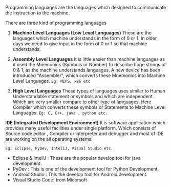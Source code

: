 Programming languages are the languages which designed to communicate the instruction to the machine.

There are three kind of programming languages

1. **Machine Level Languages (Low Level Languages)**
	These are the languages which machine understands in the form of 0 or 1. In older days we need to give input  in the form of 0 or 1 so that machine understands.

2. **Assembly Level Languages**
    It is little easier than machine languages as it used the Mnemonics (Symbols or Number) to describe huge strings of 0 & 1, as the machine understands languages. A new device has been introduced "Assembler", which converts these Mnemonics into Machine Level Languages.
`Eg: MIPS, x86 etc`

3. **High Level Languages** 
These types of languages uses similar to Human Understandable statement or symbols and which are independent. Which are very smaller compare to other type of languages. Here Compiler  which converts these symbols or Statements to Machine Level Languages. 
`Eg: C, C++, java , python etc.`

**IDE (Integrated Development Environment)**
It is software application which provides many useful facilities under single platform. Which consists of Source code editor , Compiler or interpreter and debugger and most of IDE are working on the all operating systems.

`Eg: Eclipse, PyDev, InteliJ, Visual Studio etc.`

* Eclipse & InteliJ : These are the popular develop tool for java development.
* PyDev : This is one of the development tool for Python Development.
* Android Studio : This the develop tool for Android development.
* Visual Studio Code: from Micorsoft
